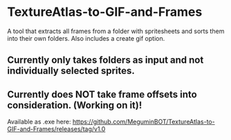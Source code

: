 # TextureAtlas-to-GIF-and-Frames
A tool that extracts all frames from a folder with spritesheets and sorts them into their own folders. Also includes a create gif option.

## Currently only takes folders as input and not individually selected sprites.
## Currently does NOT take frame offsets into consideration. (Working on it)!

Available as .exe here: https://github.com/MeguminBOT/TextureAtlas-to-GIF-and-Frames/releases/tag/v1.0
